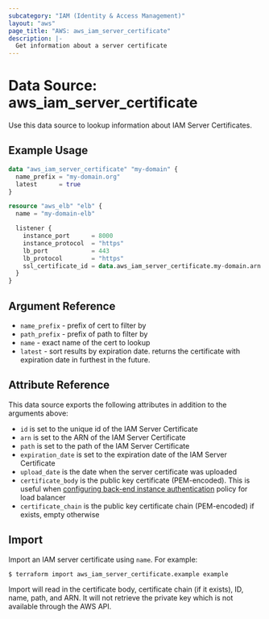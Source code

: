 ```yaml
---
subcategory: "IAM (Identity & Access Management)"
layout: "aws"
page_title: "AWS: aws_iam_server_certificate"
description: |-
  Get information about a server certificate
---
```


# Data Source: aws_iam_server_certificate

Use this data source to lookup information about IAM Server Certificates.

## Example Usage

```terraform
data "aws_iam_server_certificate" "my-domain" {
  name_prefix = "my-domain.org"
  latest      = true
}

resource "aws_elb" "elb" {
  name = "my-domain-elb"

  listener {
    instance_port      = 8000
    instance_protocol  = "https"
    lb_port            = 443
    lb_protocol        = "https"
    ssl_certificate_id = data.aws_iam_server_certificate.my-domain.arn
  }
}
```

## Argument Reference

* `name_prefix` - prefix of cert to filter by
* `path_prefix` - prefix of path to filter by
* `name` - exact name of the cert to lookup
* `latest` - sort results by expiration date. returns the certificate with expiration date in furthest in the future.

## Attribute Reference

This data source exports the following attributes in addition to the arguments above:

* `id` is set to the unique id of the IAM Server Certificate
* `arn` is set to the ARN of the IAM Server Certificate
* `path` is set to the path of the IAM Server Certificate
* `expiration_date` is set to the expiration date of the IAM Server Certificate
* `upload_date` is the date when the server certificate was uploaded
* `certificate_body` is the public key certificate (PEM-encoded). This is useful when [configuring back-end instance authentication](http://docs.aws.amazon.com/elasticloadbalancing/latest/classic/elb-create-https-ssl-load-balancer.html) policy for load balancer
* `certificate_chain` is the public key certificate chain (PEM-encoded) if exists, empty otherwise

## Import

Import an IAM server certificate using `name`. For example:

```
$ terraform import aws_iam_server_certificate.example example
```

Import will read in the certificate body, certificate chain (if it exists), ID, name, path, and ARN. It will not retrieve the private key which is not available through the AWS API.
